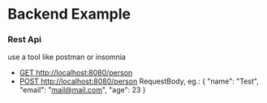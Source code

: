 # Backend Example

### Rest Api

use a tool like postman or insomnia

* [GET http://localhost:8080/person](http://localhost:8080/person)
* [POST http://localhost:8080/person](http://localhost:8080/person)
RequestBody, eg.: {
  "name": "Test",
  "email": "mail@mail.com",
  "age": 23
  }


